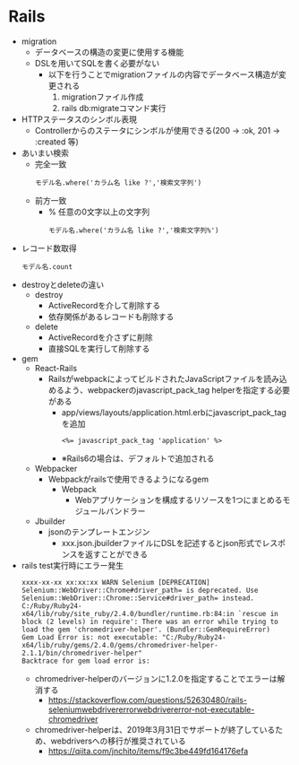 # Rails
- migration
    - データベースの構造の変更に使用する機能
    - DSLを用いてSQLを書く必要がない
        - 以下を行うことでmigrationファイルの内容でデータベース構造が変更される
            1. migrationファイル作成
            1. rails db:migrateコマンド実行
- HTTPステータスのシンボル表現
    - Controllerからのステータにシンボルが使用できる(200 -> :ok, 201 -> :created 等)
- あいまい検索
    - 完全一致
        ```
        モデル名.where('カラム名 like ?','検索文字列')
        ```
    - 前方一致
        - % 任意の0文字以上の文字列
            ```
            モデル名.where('カラム名 like ?','検索文字列%')
            ```
- レコード数取得
    ```
    モデル名.count
    ```
- destroyとdeleteの違い
    - destroy
        - ActiveRecordを介して削除する
        - 依存関係があるレコードも削除する
    - delete
        - ActiveRecordを介さずに削除
        - 直接SQLを実行して削除する
- gem
    - React-Rails
        - RailsがwebpackによってビルドされたJavaScriptファイルを読み込めるよう、webpackerのjavascript_pack_tag helperを指定する必要がある
            - app/views/layouts/application.html.erbにjavascript_pack_tagを追加
                ```
                <%= javascript_pack_tag 'application' %>
                ```
            - ※Rails6の場合は、デフォルトで追加される
    - Webpacker
        - Webpackがrailsで使用できるようになるgem
            - Webpack
                - Webアプリケーションを構成するリソースを1つにまとめるモジュールバンドラー
    - Jbuilder
        - jsonのテンプレートエンジン
            - xxx.json.jbuilderファイルにDSLを記述するとjson形式でレスポンスを返すことができる
- rails test実行時にエラー発生
    ```
    xxxx-xx-xx xx:xx:xx WARN Selenium [DEPRECATION] Selenium::WebDriver::Chrome#driver_path= is deprecated. Use Selenium::WebDriver::Chrome::Service#driver_path= instead.
    C:/Ruby/Ruby24-x64/lib/ruby/site_ruby/2.4.0/bundler/runtime.rb:84:in `rescue in block (2 levels) in require': There was an error while trying to load the gem 'chromedriver-helper'. (Bundler::GemRequireError)
    Gem Load Error is: not executable: "C:/Ruby/Ruby24-x64/lib/ruby/gems/2.4.0/gems/chromedriver-helper-2.1.1/bin/chromedriver-helper"
    Backtrace for gem load error is:
    ```
    - chromedriver-helperのバージョンに1.2.0を指定することでエラーは解消する
        - https://stackoverflow.com/questions/52630480/rails-seleniumwebdrivererrorwebdrivererror-not-executable-chromedriver
    - chromedriver-helperは、2019年3月31日でサポートが終了しているため、webdriversへの移行が推奨されている
        - https://qiita.com/jnchito/items/f9c3be449fd164176efa

